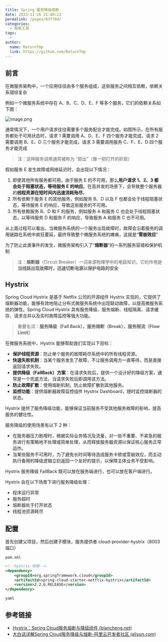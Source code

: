 ```yaml
---
title: Spring 服务降级熔断
date: 2023-11-26 21:40:23
permalink: /pages/83f78d/
categories:
  - 框架工具
tags:
  - 
author: 
  name: ReturnTmp
  link: https://github.com/ReturnTmp
---
```


## 前言

在微服务架构中，一个应用往往由多个服务组成，这些服务之间相互依赖，依赖关系错综复杂

例如一个微服务系统中存在 A、B、C、D、E、F 等多个服务，它们的依赖关系如下图：

![image.png](https://cdn.jsdelivr.net/gh/Returntmp/blog-image@main/blog/202311262209433.png)

通常情况下，一个用户请求往往需要多个服务配合才能完成。如图所示，在所有服务都处于可用状态时，请求 1 需要调用 A、D、E、F 四个服务才能完成，请求 2 需要调用 B、E、D 三个服务才能完成，请求 3 需要调用服务 C、F、E、D 四个服务才能完成

> 注：这种服务调用通常被称为 “扇出”（像一把打开的折扇）

假如服务 E 发生故障或网络延迟时，会出现以下情况：

1. 即使其他所有服务都可用，由于服务 E 的不可用，那么**用户请求 1、2、3 都会处于阻塞状态，等待服务 E 的响应**。在高并发的场景下，会导致整个服务器的**线程资源在短时间内迅速消耗殆尽**。
2. 所有依赖于服务 E 的其他服务，例如服务 B、D 以及 F 也都会处于线程阻塞状态，等待服务 E 的响应，导致这些服务的不可用。
3. 所有依赖服务 B、D 和 F 的服务，例如服务 A 和服务 C 也会处于线程阻塞状态，以等待服务 D 和服务 F 的响应，导致服务 A 和服务 C 也不可用。

从上面过程可以看出，当微服务系统的一个服务出现故障时，故障会沿着服务的调用链路在系统中疯狂蔓延，最终导致整个微服务系统的瘫痪，这就是“**雪崩效应**”

为了防止此类事件的发生，微服务架构引入了“**熔断器**”的一系列服务容错和保护机制

> 注：**熔断器**（Circuit Breaker）一词来源物理学中的电路知识，它的作用是**当线路出现故障时，迅速切断电源以保护电路的安全**


## Hystrix

Spring Cloud Hystrix 是基于 Netflix 公司的开源组件 Hystrix 实现的，它提供了熔断器功能，能够有效地阻止分布式微服务系统中出现联动故障，以提高微服务系统的弹性。Spring Cloud Hystrix 具有服务降级、服务熔断、线程隔离、请求缓存、请求合并以及实时故障监控等强大功能。

> 重要名词：**服务降级（Fall Back），服务熔断（Break），服务限流（Flow Limit）**

在微服务系统中，Hystrix 能够帮助我们实现以下目标：  

- **保护线程资源**：防止单个服务的故障耗尽系统中的所有线程资源。
- **快速失败机制**：当某个服务发生了故障，不让服务调用方一直等待，而是直接返回请求失败。
- **提供降级（FallBack）方案**：在请求失败后，提供一个设计好的降级方案，通常是一个兜底方法，当请求失败后即调用该方法。
- **防止故障扩散**：使用熔断机制，防止故障扩散到其他服务。
- **监控功能**：提供熔断器故障监控组件 Hystrix Dashboard，随时监控熔断器的状态。


Hystrix 提供了服务降级功能，能够保证当前服务不受其他服务故障的影响，提高服务的健壮性。  
  
服务降级的使用场景有以下 2 种：

- 在服务器压力剧增时，根据实际业务情况及流量，对一些不重要、不紧急的服务进行有策略地不处理或简单处理，从而释放服务器资源以保证核心服务正常运作。
- 当某些服务不可用时，为了避免长时间等待造成服务卡顿或雪崩效应，而主动执行备用的降级逻辑立刻返回一个友好的提示，以保障主体业务不受影响。


Hystrix 服务降级 FallBack 既可以放在服务端进行，也可以放在客户端进行。  
  
Hystrix 会在以下场景下进行服务降级处理：

- 程序运行异常
- 服务超时
- 熔断器处于打开状态
- 线程池资源耗尽

## 配置

首先创建父项目，然后创建子模块，服务提供者 cloud-provider-hystrix（8003 端口）

`pom.xml`

```xml
<!--hystrix 依赖-->  
<dependency>  
    <groupId>org.springframework.cloud</groupId>  
    <artifactId>spring-cloud-starter-netflix-hystrix</artifactId>  
    <version>2.2.6.RELEASE</version>  
</dependency>
```

`yaml` 










## 参考链接

- [Hystrix：Spring Cloud服务熔断与降级组件 (biancheng.net)](https://c.biancheng.net/springcloud/hystrix.html)
- [大白话详解Spring Cloud服务降级与熔断-阿里云开发者社区 (aliyun.com)](https://developer.aliyun.com/article/1050387)


